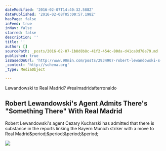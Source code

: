 ```yaml
---
dateModified: '2016-02-07T14:40:32.588Z'
datePublished: '2016-02-08T05:00:57.198Z'
hasPage: false
inFeed: true
inNav: false
starred: false
description: ''
title: ''
author: []
sourcePath: _posts/2016-02-07-1b8d8b8c-41f2-454c-80da-d41ca0d78e79.md
published: true
isBasedOnUrl: 'http://www.90min.com/posts/2934907-robert-lewandowski-s-agent-admits-there-s-something-there-with-real-madrid?utm_medium=share&utm_source=fotmob'
_context: 'http://schema.org'
_type: MediaObject

---
```

Lewandowski to Real Madrid? \#realmadridafterronaldo

<article style=""><h1>Robert Lewandowski's Agent Admits There's "Something There" With Real Madrid</h1><p>​Robert Lewandowski's agent Cezary Kucharski has admitted that there is substance in the reports linking the Bayern Munich striker with a move to Real Madrid&amp;period;&amp;period;&amp;period;&amp;period;</p><img src="http://images.90min.com/production/1200x630/56b71d835d8836b6f0000001.jpg" /></article>